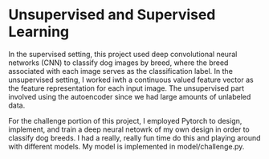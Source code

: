 # Unsupervised and Supervised Learning

In the supervised setting, this project used deep convolutional neural networks (CNN) to
classify dog images by breed, where the breed associated with each image serves as the
classification label. In the unsupervised setting, I worked iwth a continuous valued 
feature vector as the feature representation for each input image. The unsupervised part
involved using the autoencoder since we had large amounts of unlabeled data.

For the challenge portion of this project, I employed Pytorch to design, implement, and train
a deep neural netowrk of my own design in order to classify dog breeds. I had a really, really
fun time do this and playing around with different models. My model is implemented in
model/challenge.py. 

